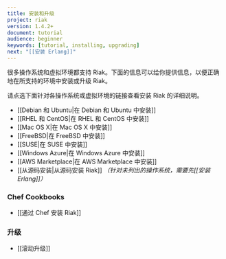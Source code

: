 ```yaml
---
title: 安装和升级
project: riak
version: 1.4.2+
document: tutorial
audience: beginner
keywords: [tutorial, installing, upgrading]
next: "[[安装 Erlang]]"
---
```


很多操作系统和虚拟环境都支持 Riak。下面的信息可以给你提供信息，以便正确地在所支持的环境中安装或升级 Riak。

请点选下面针对各操作系统或虚拟环境的链接查看安装 Riak 的详细说明。

  * [[Debian 和 Ubuntu|在 Debian 和 Ubuntu 中安装]]
  * [[RHEL 和 CentOS|在 RHEL 和 CentOS 中安装]]
  * [[Mac OS X|在 Mac OS X 中安装]]
  * [[FreeBSD|在 FreeBSD 中安装]]
  * [[SUSE|在 SUSE 中安装]]
  * [[Windows Azure|在 Windows Azure 中安装]]
  * [[AWS Marketplace|在 AWS Marketplace 中安装]]
  * [[从源码安装|从源码安装 Riak]] *（针对未列出的操作系统，需要先[[安装 Erlang]]）*

### Chef Cookbooks

  * [[通过 Chef 安装 Riak]]

### 升级

  * [[滚动升级]]
